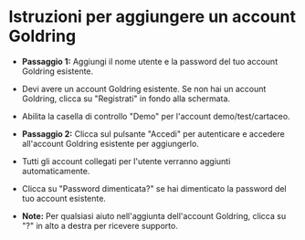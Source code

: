 # **Istruzioni per aggiungere un account Goldring**
- **Passaggio 1:** Aggiungi il nome utente e la password del tuo account Goldring esistente.
- Devi avere un account Goldring esistente. Se non hai un account Goldring, clicca su "Registrati" in fondo alla schermata.
- Abilita la casella di controllo "Demo" per l'account demo/test/cartaceo.
- **Passaggio 2:** Clicca sul pulsante "Accedi" per autenticare e accedere all'account Goldring esistente per aggiungerlo.
- Tutti gli account collegati per l'utente verranno aggiunti automaticamente.
- Clicca su "Password dimenticata?" se hai dimenticato la password del tuo account esistente.

- **Note:** Per qualsiasi aiuto nell'aggiunta dell'account Goldring, clicca su "?" in alto a destra per ricevere supporto.